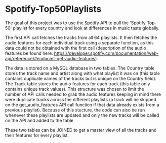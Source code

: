 # Spotify-Top50Playlists

The goal of this project was to use the Spotify API to pull the 'Spotify Top-50' playlist for every country and look at differences in music taste globally.

The first API call fetches the tracks from all 64 playlists. It then fetches the audio features for each individual track using a separate function, as this data could not be obtained with the first call (description of the audio features be found here: https://developer.spotify.com/documentation/web-api/reference/#endpoint-get-audio-features).

The data is stored on a MySQL database in two tables. The Country table stores the track name and artist along with what playlist it was on (this table contains duplicate names of the tracks but is unique on the Country field). The Track table stores the audio features for each track (this table only contains unique track values). This structure was chosen to limit the number of API calls needed to grab the audio features keeping in mind there were duplicate tracks across the different playlists (a track will be skipped on the get_audio_features API call function if that data already exists from a previous playlist). Because of this stucture, the code can also be run whenever these playlists are updated and only the new tracks will be called on the API and added to the table.

These two tables can be JOINED to get a master view of all the tracks and their features for every playlist.

